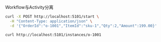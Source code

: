 Workflow与Activity分离

```bash
curl -X POST http://localhost:5101/start \
  -H "Content-Type: application/json" \
  -d '{"OrderId":"o-1001","ItemId":"sku-1","Qty":2,"Amount":199.00}'
```

```bash
curl http://localhost:5101/instances/o-1001
```